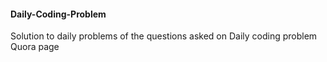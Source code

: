 #### Daily-Coding-Problem
Solution to daily problems of the questions asked on Daily coding problem Quora page
